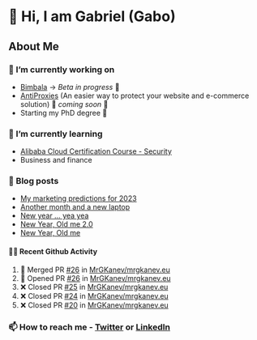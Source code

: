 

<!--
**mrgkanev/mrgkanev** is a ✨ _special_ ✨ repository because its `README.md` (this file) appears on your GitHub profile.

Here are some ideas to get you started:

-  ...
- 🌱 I’m currently learning ...
- 👯 I’m looking to collaborate on ...
- 🤔 I’m looking for help with ...
- 💬 Ask me about ...
- 📫 How to reach me: ...
- 😄 Pronouns: ...
- ⚡ Fun fact: ...
-->

# 👋 Hi, I am Gabriel (Gabo)

## About Me

### 🔭 I’m currently working on
- [Bimbala](https://bimbala.com/) -> *Beta in progress* 🚀
- [AntiProxies](https://antiproxies.com/) (An easier way to protect your website and e-commerce solution) 🚀 *coming soon* 🚀
- Starting my PhD degree 🤔 

### 🌱 I’m currently learning
- [Alibaba Cloud Certification Course - Security](https://edu.alibabacloud.com/course/126)
- Business and finance

### 📖 Blog posts
<!-- BLOG-POST-LIST:START -->
- [My marketing predictions for 2023](https://mrgkanev.eu/blog/my-marketing-predictions-for-2023/)
- [Another month and a new laptop](https://mrgkanev.eu/blog/another-month-and-a-new-laptop/)
- [New year … yea yea](https://mrgkanev.eu/blog/new-year-yea-yea/)
- [New Year, Old me 2.0](https://mrgkanev.eu/blog/new-year-old-me-2-0/)
- [New Year, Old me](https://mrgkanev.eu/blog/new-year-old-me/)
<!-- BLOG-POST-LIST:END -->

#### 🧑‍💻 Recent Github Activity

<!--START_SECTION:activity-->
1. 🎉 Merged PR [#26](https://github.com/MrGKanev/mrgkanev.eu/pull/26) in [MrGKanev/mrgkanev.eu](https://github.com/MrGKanev/mrgkanev.eu)
2. 💪 Opened PR [#26](https://github.com/MrGKanev/mrgkanev.eu/pull/26) in [MrGKanev/mrgkanev.eu](https://github.com/MrGKanev/mrgkanev.eu)
3. ❌ Closed PR [#25](https://github.com/MrGKanev/mrgkanev.eu/pull/25) in [MrGKanev/mrgkanev.eu](https://github.com/MrGKanev/mrgkanev.eu)
4. ❌ Closed PR [#24](https://github.com/MrGKanev/mrgkanev.eu/pull/24) in [MrGKanev/mrgkanev.eu](https://github.com/MrGKanev/mrgkanev.eu)
5. ❌ Closed PR [#20](https://github.com/MrGKanev/mrgkanev.eu/pull/20) in [MrGKanev/mrgkanev.eu](https://github.com/MrGKanev/mrgkanev.eu)
<!--END_SECTION:activity-->


### 📫 How to reach me - [Twitter](https://twitter.com/mrgkanev) or [LinkedIn](https://www.linkedin.com/in/mrgkanev) 
